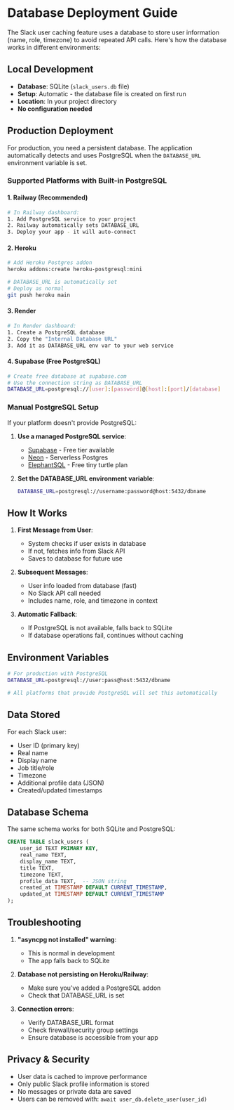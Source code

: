 # Database Deployment Guide

The Slack user caching feature uses a database to store user information (name, role, timezone) to avoid repeated API calls. Here's how the database works in different environments:

## Local Development

- **Database**: SQLite (`slack_users.db` file)
- **Setup**: Automatic - the database file is created on first run
- **Location**: In your project directory
- **No configuration needed**

## Production Deployment

For production, you need a persistent database. The application automatically detects and uses PostgreSQL when the `DATABASE_URL` environment variable is set.

### Supported Platforms with Built-in PostgreSQL

#### 1. **Railway** (Recommended)
```bash
# In Railway dashboard:
1. Add PostgreSQL service to your project
2. Railway automatically sets DATABASE_URL
3. Deploy your app - it will auto-connect
```

#### 2. **Heroku**
```bash
# Add Heroku Postgres addon
heroku addons:create heroku-postgresql:mini

# DATABASE_URL is automatically set
# Deploy as normal
git push heroku main
```

#### 3. **Render**
```bash
# In Render dashboard:
1. Create a PostgreSQL database
2. Copy the "Internal Database URL"
3. Add it as DATABASE_URL env var to your web service
```

#### 4. **Supabase** (Free PostgreSQL)
```bash
# Create free database at supabase.com
# Use the connection string as DATABASE_URL
DATABASE_URL=postgresql://[user]:[password]@[host]:[port]/[database]
```

### Manual PostgreSQL Setup

If your platform doesn't provide PostgreSQL:

1. **Use a managed PostgreSQL service**:
   - [Supabase](https://supabase.com) - Free tier available
   - [Neon](https://neon.tech) - Serverless Postgres
   - [ElephantSQL](https://elephantsql.com) - Free tiny turtle plan

2. **Set the DATABASE_URL environment variable**:
   ```bash
   DATABASE_URL=postgresql://username:password@host:5432/dbname
   ```

## How It Works

1. **First Message from User**:
   - System checks if user exists in database
   - If not, fetches info from Slack API
   - Saves to database for future use

2. **Subsequent Messages**:
   - User info loaded from database (fast)
   - No Slack API call needed
   - Includes name, role, and timezone in context

3. **Automatic Fallback**:
   - If PostgreSQL is not available, falls back to SQLite
   - If database operations fail, continues without caching

## Environment Variables

```bash
# For production with PostgreSQL
DATABASE_URL=postgresql://user:pass@host:5432/dbname

# All platforms that provide PostgreSQL will set this automatically
```

## Data Stored

For each Slack user:
- User ID (primary key)
- Real name
- Display name  
- Job title/role
- Timezone
- Additional profile data (JSON)
- Created/updated timestamps

## Database Schema

The same schema works for both SQLite and PostgreSQL:

```sql
CREATE TABLE slack_users (
    user_id TEXT PRIMARY KEY,
    real_name TEXT,
    display_name TEXT,
    title TEXT,
    timezone TEXT,
    profile_data TEXT,  -- JSON string
    created_at TIMESTAMP DEFAULT CURRENT_TIMESTAMP,
    updated_at TIMESTAMP DEFAULT CURRENT_TIMESTAMP
);
```

## Troubleshooting

1. **"asyncpg not installed" warning**:
   - This is normal in development
   - The app falls back to SQLite

2. **Database not persisting on Heroku/Railway**:
   - Make sure you've added a PostgreSQL addon
   - Check that DATABASE_URL is set

3. **Connection errors**:
   - Verify DATABASE_URL format
   - Check firewall/security group settings
   - Ensure database is accessible from your app

## Privacy & Security

- User data is cached to improve performance
- Only public Slack profile information is stored
- No messages or private data are saved
- Users can be removed with: `await user_db.delete_user(user_id)`